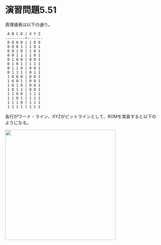 # 演習問題5.51

真理値表は以下の通り。

```
 A B C D | X Y Z
---------+-------
 0 0 0 0 | 1 0 0
 0 0 0 1 | 1 0 1
 0 0 1 0 | 1 0 1
 0 0 1 1 | 1 0 1
 0 1 0 0 | 0 0 1
 0 1 0 1 | 1 1 1
 0 1 1 0 | 0 0 1
 0 1 1 1 | 0 1 1
 1 0 0 0 | 0 0 1
 1 0 0 1 | 0 0 1
 1 0 1 0 | 0 0 1
 1 0 1 1 | 0 0 1
 1 1 0 0 | 1 1 1
 1 1 0 1 | 1 1 1
 1 1 1 0 | 1 1 1
 1 1 1 1 | 1 1 1
```

各行がワード・ライン、XYZがビットラインとして、ROMを実装すると以下のようになる。

<img src="https://horie-t.github.io/DigitalDesignAndComputerArchitecture-Ans/images/ex5-51/ex5-51_RomLogic.svg" width="360px" />
